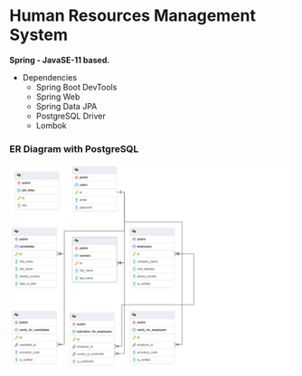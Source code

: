 # Human Resources Management System


**Spring - JavaSE-11 based.**
* Dependencies
  * Spring Boot DevTools
  * Spring Web
  * Spring Data JPA
  * PostgreSQL Driver
  * Lombok

### ER Diagram with PostgreSQL
![Er Diagram](/er_diagram.png)




